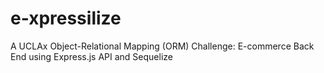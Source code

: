 # e-xpressilize
A UCLAx Object-Relational Mapping (ORM) Challenge: E-commerce Back End using Express.js API and Sequelize
